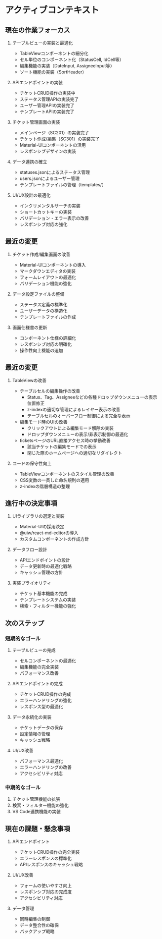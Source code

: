 # アクティブコンテキスト

## 現在の作業フォーカス

1. テーブルビューの実装と最適化
   - TableViewコンポーネントの細分化
   - セル単位のコンポーネント化（StatusCell, IdCell等）
   - 編集機能の実装（DateInput, AssigneeInput等）
   - ソート機能の実装（SortHeader）

2. APIエンドポイントの実装
   - チケットCRUD操作の実装中
   - ステータス管理APIの実装完了
   - ユーザー管理APIの実装完了
   - テンプレートAPIの実装完了

2. チケット管理画面の実装
   - メインページ（SC201）の実装完了
   - チケット作成/編集（SC301）の実装完了
   - Material-UIコンポーネントの活用
   - レスポンシブデザインの実装

3. データ連携の確立
   - statuses.jsonによるステータス管理
   - users.jsonによるユーザー管理
   - テンプレートファイルの管理（templates/）

3. UI/UX設計の最適化
   - インクリメンタルサーチの実装
   - ショートカットキーの実装
   - バリデーション・エラー表示の改善
   - レスポンシブ対応の強化

## 最近の変更

1. チケット作成/編集画面の改善
   - Material-UIコンポーネントの導入
   - マークダウンエディタの実装
   - フォームレイアウトの最適化
   - バリデーション機能の強化

2. データ設定ファイルの整備
   - ステータス定義の標準化
   - ユーザーデータの構造化
   - テンプレートファイルの作成

3. 画面仕様書の更新
   - コンポーネント仕様の詳細化
   - レスポンシブ対応の明確化
   - 操作性向上機能の追加

## 最近の変更

1. TableViewの改善
   - テーブルセルの編集操作の改善
     - Status、Tag、Assigneeなどの各種ドロップダウンメニューの表示位置修正
     - z-indexの適切な管理によるレイヤー表示の改善
     - テーブルセルのオーバーフロー制御による完全な表示
   - 編集モード時のUIの改善
     - クリックアウトによる編集モード解除の実装
     - ドロップダウンメニューの表示/非表示制御の最適化
   - ticketsページのURL直接アクセス時の挙動改善
     - 該当チケットの編集モードでの表示
     - 閉じた際のホームページへの適切なリダイレクト

2. コードの保守性向上
   - TableViewコンポーネントのスタイル管理の改善
   - CSS変数の一貫した命名規則の適用
   - z-indexの階層構造の整理

## 進行中の決定事項

1. UIライブラリの選定と実装
   - Material-UIの採用決定
   - @uiw/react-md-editorの導入
   - カスタムコンポーネントの作成方針

2. データフロー設計
   - APIエンドポイントの設計
   - データ更新時の最適化戦略
   - キャッシュ管理の方針

3. 実装プライオリティ
   - チケット基本機能の完成
   - テンプレートシステムの実装
   - 検索・フィルター機能の強化

## 次のステップ

### 短期的なゴール
1. テーブルビューの完成
   - セルコンポーネントの最適化
   - 編集機能の完全実装
   - パフォーマンス改善
   
2. APIエンドポイントの完成
   - チケットCRUD操作の完成
   - エラーハンドリングの強化
   - レスポンス型の最適化

2. データ永続化の実装
   - チケットデータの保存
   - 設定情報の管理
   - キャッシュ戦略

3. UI/UX改善
   - パフォーマンス最適化
   - エラーハンドリングの改善
   - アクセシビリティ対応

### 中期的なゴール
1. チケット管理機能の拡張
2. 検索・フィルター機能の強化
3. VS Code連携機能の実装

## 現在の課題・懸念事項

1. APIエンドポイント
   - チケットCRUD操作の完全実装
   - エラーレスポンスの標準化
   - APIレスポンスのキャッシュ戦略

2. UI/UX改善
   - フォームの使いやすさ向上
   - レスポンシブ対応の完成度
   - アクセシビリティ対応

3. データ管理
   - 同時編集の制御
   - データ整合性の確保
   - バックアップ戦略
